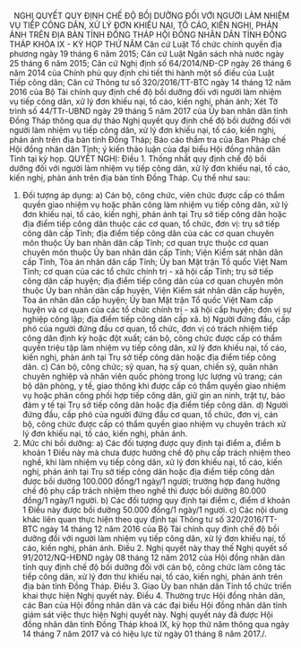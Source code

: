 <jsontable name="bang_0"> </jsontable>
 
NGHỊ QUYẾT
QUY ĐỊNH CHẾ ĐỘ
BỒI DƯỠNG ĐỐI VỚI NGƯỜI LÀM NHIỆM VỤ TIẾP CÔNG DÂN, XỬ LÝ ĐƠN KHIẾU NẠI, TỐ
CÁO, KIẾN NGHỊ, PHẢN ÁNH TRÊN ĐỊA BÀN TỈNH ĐỒNG THÁP
HỘI ĐỒNG NHÂN DÂN TỈNH ĐỒNG THÁP
KHÓA IX - KỲ HỌP THỨ NĂM
Căn cứ Luật Tổ chức chính quyền địa phương
ngày 19 tháng 6 năm 2015;
Căn cứ Luật Ngân sách nhà nước ngày 25 tháng
6 năm 2015;
Căn cứ Nghị định số 64/2014/NĐ-CP ngày 26
tháng 6 năm 2014 của Chính phủ quy định chi tiết thi hành một số điều của Luật
Tiếp công dân;
Căn cứ Thông tư số 320/2016/TT-BTC ngày 14
tháng 12 năm 2016 của Bộ Tài chính quy định chế độ bồi dưỡng đối với người làm
nhiệm vụ tiếp công dân, xử lý đơn khiếu nại, tố cáo, kiến nghị, phản ánh;
Xét Tờ trình số 44/TTr-UBND ngày 29 tháng 5
năm 2017 của Ủy ban nhân dân tỉnh Đồng Tháp thông qua dự thảo Nghị quyết quy
định chế độ bồi dưỡng đối với người làm nhiệm vụ tiếp công dân, xử lý đơn khiếu
nại, tố cáo, kiến nghị, phản ánh trên địa bàn tỉnh Đồng Tháp; Báo cáo thẩm tra
của Ban Pháp chế Hội đồng nhân dân Tỉnh; ý kiến thảo luận của đại biểu Hội đồng
nhân dân Tỉnh tại kỳ họp.
QUYẾT NGHỊ:
Điều 1. Thống nhất quy định chế độ bồi dưỡng đối với người làm
nhiệm vụ tiếp công dân, xử lý đơn khiếu nại, tố cáo, kiến nghị, phản ánh trên
địa bàn tỉnh Đồng Tháp. Cụ thể như sau:
1. Đối tượng áp dụng:
a) Cán bộ, công chức, viên
chức được cấp có thẩm quyền giao nhiệm vụ hoặc phân công làm nhiệm vụ tiếp công
dân, xử lý đơn khiếu nại, tố cáo, kiến nghị, phản ánh tại Trụ sở tiếp công dân
hoặc địa điểm tiếp công dân thuộc các cơ quan, tổ chức, đơn vị: trụ sở tiếp công
dân cấp Tỉnh; địa điểm tiếp công dân của các cơ quan chuyên môn thuộc Ủy ban
nhân dân cấp Tỉnh; cơ quan trực thuộc cơ quan chuyên môn thuộc Ủy ban nhân dân
cấp Tỉnh; Viện Kiểm sát nhân dân cấp Tỉnh, Tòa án nhân dân cấp Tỉnh; Ủy ban Mặt
trận Tồ quốc Việt Nam Tỉnh; cơ quan của các tổ chức chính trị - xã hội cấp Tỉnh;
trụ sở tiếp công dân cấp huyện; địa điểm tiếp công dân của cơ quan chuyên môn thuộc
Ủy ban nhân dân cấp huyện, Viện Kiểm sát nhân dân cấp huyện, Tòa án nhân dân
cấp huyện; Ủy ban Mặt trận Tổ quốc Việt Nam cấp huyện và cơ quan của các tổ
chức chính trị - xã hội cấp huyện; đơn vị sự nghiệp công lập; địa điểm tiếp
công dân cấp xã.
b) Người đứng đầu, cấp
phó của người đứng đầu cơ quan, tổ chức, đơn vị có trách nhiệm tiếp công dân định
kỳ hoặc đột xuất; cán bộ, công chức được cấp có thẩm quyền triệu tập làm nhiệm
vụ tiếp công dân, xử lý đơn khiếu nại, tố cáo, kiến nghị, phản ánh tại Trụ sở
tiếp công dân hoặc địa điểm tiếp công dân.
c) Cán bộ, công chức;
sỹ quan, hạ sỹ quan, chiến sỹ, quân nhân chuyên nghiệp và nhân viên quốc phòng trong
lực lượng vũ trang; cán bộ dân phòng, y tế, giao thông khi được cấp có thẩm
quyền giao nhiệm vụ hoặc phân công phối hợp tiếp công dân, giữ gìn an ninh,
trật tự, bảo đảm y tế tại Trụ sở tiếp công dân hoặc địa điểm tiếp công dân.
d) Người đứng đầu, cấp
phó của người đứng đầu cơ quan, tổ chức, đơn vị, cán bộ, công chức được cấp có thẩm
quyền giao nhiệm vụ chuyên trách xử lý đơn khiếu nại, tố cáo, kiến nghị, phản
ánh.
2. Mức chi bồi dưỡng:
a) Các đối tượng được quy
định tại điểm a, điểm b khoản 1 Điều này mà chưa được hưởng chế độ phụ cấp trách
nhiệm theo nghề, khi làm nhiệm vụ tiếp công dân, xử lý đơn khiếu nại, tố cáo,
kiến nghị, phản ánh tại Trụ sở tiếp công dân hoặc địa điểm tiếp công dân được
bồi dưỡng 100.000 đồng/1 ngày/1 người; trường hợp đang hưởng chế độ phụ cấp
trách nhiệm theo nghề thì được bồi dưỡng 80.000 đồng/1 ngày/1 người.
b) Các đối tượng quy
định tại điểm c, điểm d khoản 1 Điều này được bồi dưỡng 50.000 đồng/1 ngày/1
người.
c) Các nội dung khác liên
quan thực hiện theo quy định tại Thông tư số 320/2016/TT-BTC ngày 14 tháng 12
năm 2016 của Bộ Tài chính quy định chế độ bồi dưỡng đối với người làm nhiệm vụ
tiếp công dân, xử lý đơn khiếu nại, tố cáo, kiến nghị, phản ánh.
Điều 2. Nghị quyết này thay thế Nghị quyết số 91/2012/NQ-HĐND ngày
08 tháng 12 năm 2012 của Hội đồng nhân dân tỉnh quy định chế độ bồi dưỡng đối
với cán bộ, công chức làm công tác tiếp công dân, xử lý đơn thư khiếu nại, tố
cáo, kiến nghị, phản ánh trên địa bàn tỉnh Đồng Tháp.
Điều 3. Giao Ủy ban nhân dân Tỉnh tổ chức triển khai
thực hiện Nghị quyết này.
Điều 4. Thường trực Hội đồng nhân dân, các Ban của Hội đồng nhân
dân và các đại biểu Hội đồng nhân dân tỉnh giám sát việc thực hiện Nghị quyết
này.
Nghị quyết này đã được
Hội đồng nhân dân tỉnh Đồng Tháp khoá IX, kỳ họp thứ năm thông qua ngày 14 tháng
7 năm 2017 và có hiệu lực từ ngày 01 tháng 8 năm 2017./.
 
<jsontable name="bang_1"> </jsontable>